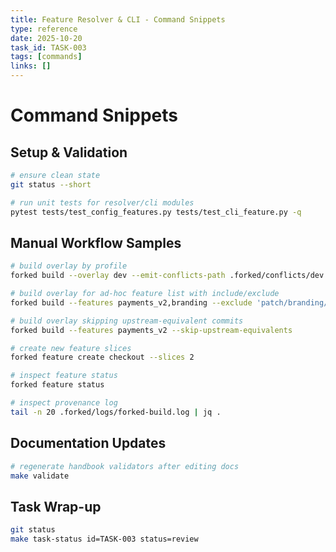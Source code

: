 ```yaml
---
title: Feature Resolver & CLI - Command Snippets
type: reference
date: 2025-10-20
task_id: TASK-003
tags: [commands]
links: []
---
```


# Command Snippets

## Setup & Validation
```bash
# ensure clean state
git status --short

# run unit tests for resolver/cli modules
pytest tests/test_config_features.py tests/test_cli_feature.py -q
```

## Manual Workflow Samples
```bash
# build overlay by profile
forked build --overlay dev --emit-conflicts-path .forked/conflicts/dev.json

# build overlay for ad-hoc feature list with include/exclude
forked build --features payments_v2,branding --exclude 'patch/branding/*'

# build overlay skipping upstream-equivalent commits
forked build --features payments_v2 --skip-upstream-equivalents

# create new feature slices
forked feature create checkout --slices 2

# inspect feature status
forked feature status

# inspect provenance log
tail -n 20 .forked/logs/forked-build.log | jq .
```

## Documentation Updates
```bash
# regenerate handbook validators after editing docs
make validate
```

## Task Wrap-up
```bash
git status
make task-status id=TASK-003 status=review
```
